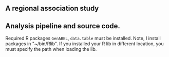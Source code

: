 ## A regional association study


## Analysis pipeline and source code.

Required R packages `GenABEL`, `data.table` must be installed. Note, I install packages in "~/bin/Rlib". If you installed your R lib in different location, you must specify the path when loading the lib.


